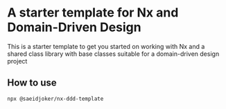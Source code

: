# A starter template for Nx and Domain-Driven Design

This is a starter template to get you started on working with Nx and a shared class library with base classes suitable for a domain-driven design project

## How to use

```bash
npx @saeidjoker/nx-ddd-template
```